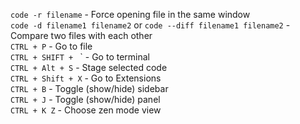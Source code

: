 
`code -r filename` - Force opening file in the same window <br/>
`code -d filename1 filename2` or `code --diff filename1 filename2` - Compare two files with each other  <br/>
`CTRL + P` - Go to file <br/>
`CTRL + SHIFT + ` \` - Go to terminal <br/>
`CTRL + Alt + S` - Stage selected code <br/>
`CTRL + Shift + X` - Go to Extensions <br/>
`CTRL + B` - Toggle (show/hide) sidebar <br/>
`CTRL + J` - Toggle (show/hide) panel <br/>
`CTRL + K Z` - Choose zen mode view <br/>


